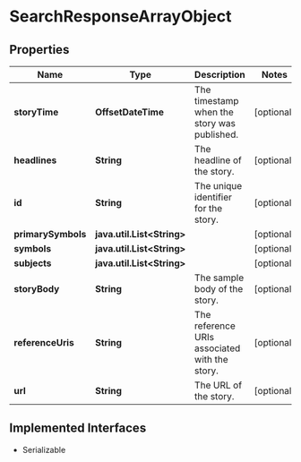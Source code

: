 

# SearchResponseArrayObject


## Properties

Name | Type | Description | Notes
------------ | ------------- | ------------- | -------------
**storyTime** | **OffsetDateTime** | The timestamp when the story was published. |  [optional]
**headlines** | **String** | The headline of the story. |  [optional]
**id** | **String** | The unique identifier for the story. |  [optional]
**primarySymbols** | **java.util.List&lt;String&gt;** |  |  [optional]
**symbols** | **java.util.List&lt;String&gt;** |  |  [optional]
**subjects** | **java.util.List&lt;String&gt;** |  |  [optional]
**storyBody** | **String** | The sample body of the story. |  [optional]
**referenceUris** | **String** | The reference URIs associated with the story. |  [optional]
**url** | **String** | The URL of the story. |  [optional]


## Implemented Interfaces

* Serializable


